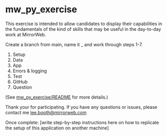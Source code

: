 # mw_py_exercise

This exercise is intended to allow candidates to display their capabilities in the fundamentals of the kind of skills
that may be useful in the day-to-day work at MirrorWeb.

Create a branch from main, name it <firstname>_<lastname> and work through steps 1-7.

1. Setup
2. Data
3. App
4. Errors & logging
5. Test
6. GitHub
7. Question

(See [mw_py_exercise/README](https://github.com/mirrorweb/mw_py_exercise/blob/main/mw_py_exercise/README.md) for more details.)


Thank your for participating.
If you have any questions or issues, please contact me lee.booth@mirrorweb.com


Once complete:
[write step-by-step instructions here on how to replicate the setup of this application on another machine]
